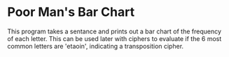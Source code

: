 # Poor Man's Bar Chart

This program takes a sentance and prints out a bar chart of the frequency of each letter. 
This can be used later with ciphers to evaluate if the 6 most common letters are 'etaoin', indicating a transposition cipher.
